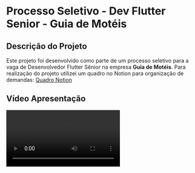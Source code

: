 # Processo Seletivo - Dev Flutter Senior - Guia de Motéis

## Descrição do Projeto
Este projeto foi desenvolvido como parte de um processo seletivo para a vaga de Desenvolvedor Flutter Sênior na empresa **Guia de Motéis**.
Para realização do projeto utilizei um quadro no Notion para organização de demandas: [Quadro Notion](https://fanatical-telephone-676.notion.site/cba54cd18a0447aaaa8395b0897d4c5f?v=23cd867f09ee4f85813ea0187b31d7e6)

## Vídeo Apresentação
<video src="https://github.com/Hugerds/guiago/blob/main/screenshots/guia_go_hugerds.mp4" width="300" />

### Desafio
O objetivo do desafio foi criar uma réplica da tela de listagem de motéis (aba "Ir Agora") do aplicativo **Guia de Motéis GO**, utilizando os dados provenientes de APIs mock fornecidas. O desafio envolveu o uso de **Flutter** e **Dart**, com foco no gerenciamento de estado, consumo de API e implementação de testes unitários.

### Requisitos
- Exibir a listagem de motéis com **nome**, **preço** e **imagem**.
- O design não precisa ser 100% fiel, com a possibilidade de usar ícones alternativos ou variações visuais.
- Não é necessário implementar navegação para outras telas.
- Implementação de **testes unitários** cobrindo os principais componentes da aplicação.

### Requisitos Técnicos
- **Flutter** e **Dart** para o desenvolvimento do aplicativo.
- **API Mock** utilizando os links fornecidos:
  - [Link 1](https://jsonkeeper.com/b/1IXK)
  - [Link 2](https://www.npoint.io/docs/e728bb91e0cd56cc0711)
- **Gerenciamento de Estado** utilizando **Provider**.
- **Testes Unitários** implementados para garantir o funcionamento correto da listagem.
- Repositório do código no **GitHub** (público ou privado).

---

## Tecnologias Usadas
- **Flutter 3.27.1**
- **Dart 3.6.0**
- **Provider** para gerenciamento de estado.
- **http** para consumo das APIs.
- **Shimmer** para efeitos de carregamento.
- **Mockito** para testes unitários.

---

## Instalação e execução

Para rodar este projeto, siga os passos abaixo:

1. **Clonar o repositório**:
   ```bash
   git clone <URL_DO_REPOSITORIO>
2. **Navegar até a pasta do projeto**:
   ```bash
   cd <DIRETORIO_PROJETO>
3. **Instalar as dependências**:
   ```bash
   flutter pub get
4. **Rodar o aplicativo**:
   ```bash
   flutter run

## Testes
1. **Testes Unitários: Para rodar os testes unitários do projeto, execute**:
   ```bash
   flutter test

## Estrutura de diretórios
    core/
    │── config
    │── constants
    │── di
    │── http_client
    │── instance_manager
    │── measurements
    │── resources
    modules/
    │── go_now
    │── shared
## Descrição das Pastas
- **core/**: Contém configurações gerais, constantes, gerenciadores de instância, e lógica de HTTP.
- **modules/**: Contém os módulos principais do aplicativo, como go_now e shared, onde ficam as páginas, widgets e lógica de negócios.
- **presentation/**: Contém as páginas e widgets usados na interface do usuário.
- **data/**: Contém a camada de dados, com modelos e implementação de repositórios.
- **domain/**: Contém entidades, interfaces e casos de uso.


---

## APK para Testes

Para instalar o aplicativo no seu dispositivo, você pode baixar o APK diretamente através do link abaixo:

[Baixar APK](https://github.com/Hugerds/guiago/raw/main/guia_go_hugerds.apk)


## Resultados

<img src="screenshots/screenshot1.jpg" width="500" height="auto">

<img src="screenshots/screenshot2.jpg" width="500" height="auto">

---
